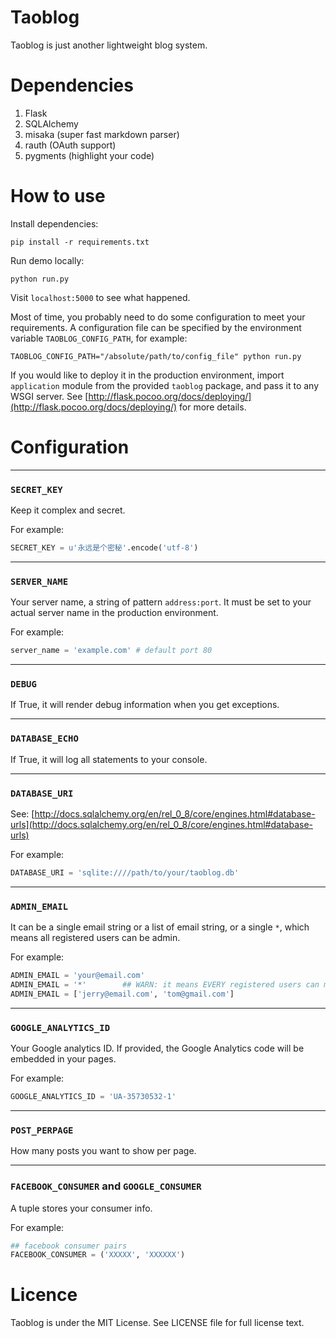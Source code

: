 Taoblog
=======

Taoblog is just another lightweight blog system.


Dependencies
===========

1. Flask
2. SQLAlchemy
3. misaka (super fast markdown parser)
4. rauth (OAuth support)
5. pygments (highlight your code)


How to use
===========

Install dependencies:

    pip install -r requirements.txt

Run demo locally:

    python run.py

Visit `localhost:5000` to see what happened.

Most of time, you probably need to do some configuration to meet your
requirements. A configuration file can be specified by the environment
variable `TAOBLOG_CONFIG_PATH`, for example:

    TAOBLOG_CONFIG_PATH="/absolute/path/to/config_file" python run.py

If you would like to deploy it in the production environment, import
`application` module from the provided `taoblog` package, and pass it
to any WSGI server. See
[http://flask.pocoo.org/docs/deploying/](http://flask.pocoo.org/docs/deploying/)
for more details.


Configuration
=============

--------------------------

### `SECRET_KEY`

Keep it complex and secret.

For example:

```python
SECRET_KEY = u'永远是个密秘'.encode('utf-8')
```



--------------------------

### `SERVER_NAME`

Your server name, a string of pattern `address:port`. It must be set
to your actual server name in the production environment.

For example:

```python
server_name = 'example.com' # default port 80
```



--------------------------

### `DEBUG`

If True, it will render debug information when you get exceptions.




--------------------------

### `DATABASE_ECHO`

If True, it will log all statements to your console.





--------------------------

### `DATABASE_URI`

See: [http://docs.sqlalchemy.org/en/rel_0_8/core/engines.html#database-urls](http://docs.sqlalchemy.org/en/rel_0_8/core/engines.html#database-urls)

For example:

```python
DATABASE_URI = 'sqlite:////path/to/your/taoblog.db'
```




--------------------------

### `ADMIN_EMAIL`

It can be a single email string or a list of email string, or a single
`*`, which means all registered users can be admin.

For example:

```python
ADMIN_EMAIL = 'your@email.com'
ADMIN_EMAIL = '*'        ## WARN: it means EVERY registered users can manage your blog
ADMIN_EMAIL = ['jerry@email.com', 'tom@gmail.com']
```


--------------------------

### `GOOGLE_ANALYTICS_ID`

Your Google analytics ID. If provided, the Google Analytics code will
be embedded in your pages.

For example:

```python
GOOGLE_ANALYTICS_ID = 'UA-35730532-1'
```


--------------------------

### `POST_PERPAGE`

How many posts you want to show per page.



--------------------------

### `FACEBOOK_CONSUMER` and `GOOGLE_CONSUMER`

A tuple stores your consumer info.

For example:

```python
## facebook consumer pairs
FACEBOOK_CONSUMER = ('XXXXX', 'XXXXXX')
```

Licence
=======

Taoblog is under the MIT License. See LICENSE file for full license text.
